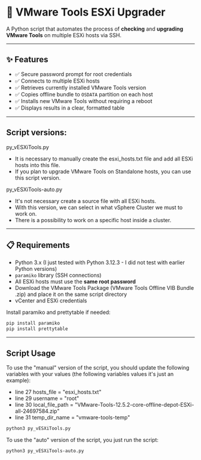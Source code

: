 # 🔧 VMware Tools ESXi Upgrader

A Python script that automates the process of **checking** and **upgrading VMware Tools** on multiple ESXi hosts via SSH.

---

## ✨ Features

- ✅ Secure password prompt for root credentials
- ✅ Connects to multiple ESXi hosts
- ✅ Retrieves currently installed VMware Tools version
- ✅ Copies offline bundle to `OSDATA` partition on each host
- ✅ Installs new VMware Tools without requiring a reboot
- ✅ Displays results in a clear, formatted table

---

## Script versions:

py_vESXiTools.py
- It is necessary to manually create the esxi_hosts.txt file and add all ESXi hosts into this file.
- If you plan to upgrade VMware Tools on Standalone hosts, you can use this script version.

py_vESXiTools-auto.py
- It's not necessary create a source file with all ESXi hosts.
- With this version, we can select in what vSphere Cluster we must to work on.
- There is a possibility to work on a specific host inside a cluster.

---

## 📋 Requirements

- Python 3.x (I just tested with Python 3.12.3 - I did not test with earlier Python versions)
- `paramiko` library (SSH connections)
- All ESXi hosts must use the **same root password**
- Download the VMware Tools Package (VMware Tools Offline VIB Bundle .zip) and place it on the same script directory
- vCenter and ESXi credentials

Install paramiko and prettytable if needed:

```bash
pip install paramiko
pip install prettytable
```

---

## Script Usage

To use the "manual" version of the script, you should update the following variables with your values (the following variables values it's just an example):

- line 27 hosts_file = "esxi_hosts.txt"
- line 29 username = "root"
- line 30 local_file_path = "VMware-Tools-12.5.2-core-offline-depot-ESXi-all-24697584.zip"
- line 31 temp_dir_name = "vmware-tools-temp"

```bash
python3 py_vESXiTools.py
```

To use the "auto" version of the script, you just run the script:

```bash
python3 py_vESXiTools-auto.py
```
